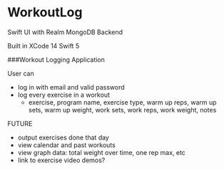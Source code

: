 # WorkoutLog
Swift UI with Realm MongoDB Backend


Built in XCode 14 Swift 5

###Workout Logging Application

User can
  - log in with email and valid password
  - log every exercise in a workout
    - exercise, program name, exercise type, warm up reps, warm up sets, warm up weight, work sets, work reps, work weight, notes
  
  FUTURE
  - output exercises done that day
  - view calendar and past workouts
  - view graph data: total weight over time, one rep max, etc
  - link to exercise video demos?
